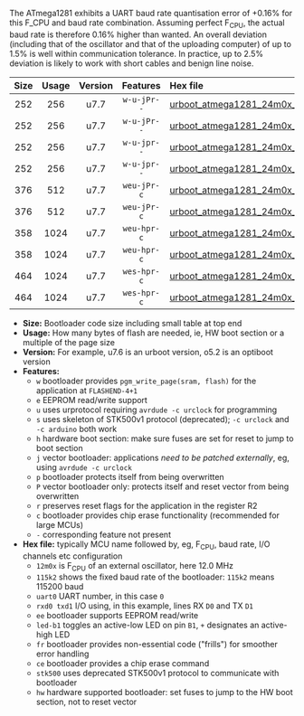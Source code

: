 The ATmega1281 exhibits a UART baud rate quantisation error of +0.16% for this F_CPU and baud rate combination. Assuming perfect F<sub>CPU</sub>, the actual baud rate is therefore 0.16% higher than wanted. An overall deviation (including that of the oscillator and that of the uploading computer) of up to 1.5% is well within communication tolerance. In practice, up to 2.5% deviation is likely to work with short cables and benign line noise.

|Size|Usage|Version|Features|Hex file|
|:-:|:-:|:-:|:-:|:--|
|252|256|u7.7|`w-u-jPr--`|[urboot_atmega1281_24m0x_++28k8_uart0_rxe0_txe1_led+b5.hex](https://raw.githubusercontent.com/stefanrueger/urboot.hex/main/cores/megacore/atmega1281/external_oscillator/fcpu_24m0x/br_++28k8/urboot_atmega1281_24m0x_++28k8_uart0_rxe0_txe1_led+b5.hex)|
|252|256|u7.7|`w-u-jPr--`|[urboot_atmega1281_24m0x_++28k8_uart1_rxd2_txd3_led+b5.hex](https://raw.githubusercontent.com/stefanrueger/urboot.hex/main/cores/megacore/atmega1281/external_oscillator/fcpu_24m0x/br_++28k8/urboot_atmega1281_24m0x_++28k8_uart1_rxd2_txd3_led+b5.hex)|
|252|256|u7.7|`w-u-jpr--`|[urboot_atmega1281_24m0x_++28k8_uart0_rxe0_txe1_led+b5_fr.hex](https://raw.githubusercontent.com/stefanrueger/urboot.hex/main/cores/megacore/atmega1281/external_oscillator/fcpu_24m0x/br_++28k8/urboot_atmega1281_24m0x_++28k8_uart0_rxe0_txe1_led+b5_fr.hex)|
|252|256|u7.7|`w-u-jpr--`|[urboot_atmega1281_24m0x_++28k8_uart1_rxd2_txd3_led+b5_fr.hex](https://raw.githubusercontent.com/stefanrueger/urboot.hex/main/cores/megacore/atmega1281/external_oscillator/fcpu_24m0x/br_++28k8/urboot_atmega1281_24m0x_++28k8_uart1_rxd2_txd3_led+b5_fr.hex)|
|376|512|u7.7|`weu-jPr-c`|[urboot_atmega1281_24m0x_++28k8_uart0_rxe0_txe1_ee_led+b5_fr_ce.hex](https://raw.githubusercontent.com/stefanrueger/urboot.hex/main/cores/megacore/atmega1281/external_oscillator/fcpu_24m0x/br_++28k8/urboot_atmega1281_24m0x_++28k8_uart0_rxe0_txe1_ee_led+b5_fr_ce.hex)|
|376|512|u7.7|`weu-jPr-c`|[urboot_atmega1281_24m0x_++28k8_uart1_rxd2_txd3_ee_led+b5_fr_ce.hex](https://raw.githubusercontent.com/stefanrueger/urboot.hex/main/cores/megacore/atmega1281/external_oscillator/fcpu_24m0x/br_++28k8/urboot_atmega1281_24m0x_++28k8_uart1_rxd2_txd3_ee_led+b5_fr_ce.hex)|
|358|1024|u7.7|`weu-hpr-c`|[urboot_atmega1281_24m0x_++28k8_uart0_rxe0_txe1_ee_led+b5_fr_ce_hw.hex](https://raw.githubusercontent.com/stefanrueger/urboot.hex/main/cores/megacore/atmega1281/external_oscillator/fcpu_24m0x/br_++28k8/urboot_atmega1281_24m0x_++28k8_uart0_rxe0_txe1_ee_led+b5_fr_ce_hw.hex)|
|358|1024|u7.7|`weu-hpr-c`|[urboot_atmega1281_24m0x_++28k8_uart1_rxd2_txd3_ee_led+b5_fr_ce_hw.hex](https://raw.githubusercontent.com/stefanrueger/urboot.hex/main/cores/megacore/atmega1281/external_oscillator/fcpu_24m0x/br_++28k8/urboot_atmega1281_24m0x_++28k8_uart1_rxd2_txd3_ee_led+b5_fr_ce_hw.hex)|
|464|1024|u7.7|`wes-hpr-c`|[urboot_atmega1281_24m0x_++28k8_uart0_rxe0_txe1_ee_led+b5_fr_ce_stk500_hw.hex](https://raw.githubusercontent.com/stefanrueger/urboot.hex/main/cores/megacore/atmega1281/external_oscillator/fcpu_24m0x/br_++28k8/urboot_atmega1281_24m0x_++28k8_uart0_rxe0_txe1_ee_led+b5_fr_ce_stk500_hw.hex)|
|464|1024|u7.7|`wes-hpr-c`|[urboot_atmega1281_24m0x_++28k8_uart1_rxd2_txd3_ee_led+b5_fr_ce_stk500_hw.hex](https://raw.githubusercontent.com/stefanrueger/urboot.hex/main/cores/megacore/atmega1281/external_oscillator/fcpu_24m0x/br_++28k8/urboot_atmega1281_24m0x_++28k8_uart1_rxd2_txd3_ee_led+b5_fr_ce_stk500_hw.hex)|

- **Size:** Bootloader code size including small table at top end
- **Usage:** How many bytes of flash are needed, ie, HW boot section or a multiple of the page size
- **Version:** For example, u7.6 is an urboot version, o5.2 is an optiboot version
- **Features:**
  + `w` bootloader provides `pgm_write_page(sram, flash)` for the application at `FLASHEND-4+1`
  + `e` EEPROM read/write support
  + `u` uses urprotocol requiring `avrdude -c urclock` for programming
  + `s` uses skeleton of STK500v1 protocol (deprecated); `-c urclock` and `-c arduino` both work
  + `h` hardware boot section: make sure fuses are set for reset to jump to boot section
  + `j` vector bootloader: applications *need to be patched externally*, eg, using `avrdude -c urclock`
  + `p` bootloader protects itself from being overwritten
  + `P` vector bootloader only: protects itself and reset vector from being overwritten
  + `r` preserves reset flags for the application in the register R2
  + `c` bootloader provides chip erase functionality (recommended for large MCUs)
  + `-` corresponding feature not present
- **Hex file:** typically MCU name followed by, eg, F<sub>CPU</sub>, baud rate, I/O channels etc configuration
  + `12m0x` is F<sub>CPU</sub> of an external oscillator, here 12.0 MHz
  + `115k2` shows the fixed baud rate of the bootloader: `115k2` means 115200 baud
  + `uart0` UART number, in this case `0`
  + `rxd0 txd1` I/O using, in this example, lines RX `D0` and TX `D1`
  + `ee` bootloader supports EEPROM read/write
  + `led-b1` toggles an active-low LED on pin `B1`, `+` designates an active-high LED
  + `fr` bootloader provides non-essential code ("frills") for smoother error handling
  + `ce` bootloader provides a chip erase command
  + `stk500` uses deprecated STK500v1 protocol to communicate with bootloader
  + `hw` hardware supported bootloader: set fuses to jump to the HW boot section, not to reset vector
